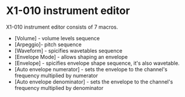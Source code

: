 # X1-010 instrument editor

X1-010 instrument editor consists of 7 macros.

- [Volume] - volume levels sequence
- [Arpeggio]- pitch sequence
- [Waveform] - spicifies wavetables sequence
- [Envelope Mode] - allows shaping an envelope
- [Envelope] - spicifies envelope shape sequence, it's also wavetable.
- [Auto envelope numerator] - sets the envelope to the channel's frequency multiplied by numerator
- [Auto envelope denominator] - sets the envelope to the channel's frequency multiplied by denominator
